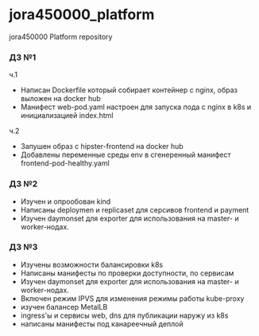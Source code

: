 # jora450000_platform
jora450000 Platform repository

### ДЗ №1
ч.1
- Написан Dockerfile который собирает контейнер с nginx, образ выложен на docker hub
- Манифест web-pod.yaml настроен для запуска пода с nginx в k8s и инициализацией index.html

ч.2 
- Запушен образ с hipster-frontend на docker hub
- Добавлены переменные среды env в сгенеренный манифест frontend-pod-healthy.yaml

### ДЗ №2
- Изучен и опрообован kind
- Написаны deploymen и replicaset для серсивов frontend и payment
- Изучен daymonset для exporter для использования на master- и worker-нодах.
### ДЗ №3
- Изучены возможности балансировки k8s
- Написаны манифесты по проверки доступности, по сервисам
- Изучен daymonset для exporter для использования на master- и worker-нодах.
- Включен режим IPVS для изменения режимы работы kube-proxy
- изучен балансер MetalLB
- ingress'ы и сервисы web, dns  для публикации наружу из k8s
- написаны манифесты под канареечный деплой
